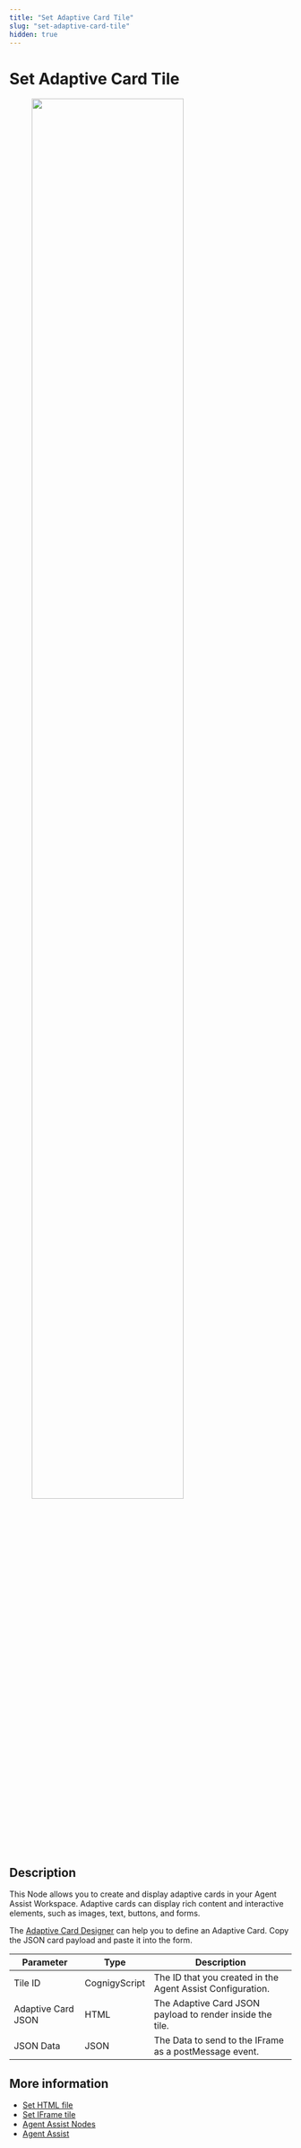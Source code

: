 ```yaml
---
title: "Set Adaptive Card Tile"
slug: "set-adaptive-card-tile"
hidden: true
---
```


# Set Adaptive Card Tile

<figure>
  <img class="image-center" src="{{config.site_url}}ai/flow-nodes/images/agent-assist/set-adaptive-card-tile.png" width="80%" />
</figure>

## Description
<div class="divider"></div>

This Node allows you to create and display adaptive cards in your Agent Assist Workspace. Adaptive cards can display rich content and interactive elements, such as images, text, buttons, and forms. 

The [Adaptive Card Designer](https://adaptivecards.io/designer) can help you to define an Adaptive Card. Copy the JSON card payload and paste it into the form.

| Parameter          | Type          | Description                                                                                                                                |
|--------------------|---------------|--------------------------------------------------------------------------------------------------------------------------------------------|
| Tile ID            | CognigyScript | The ID that you  created in the Agent Assist Configuration.  |
| Adaptive Card JSON | HTML          | The Adaptive Card JSON payload to render inside the tile.                                                                                          |
| JSON Data          | JSON          | The Data to send to the IFrame as a postMessage event.                                                                                     |


## More information

- [Set HTML file](set-html-file.md)
- [Set IFrame tile](set-iframe-tile.md)
- [Agent Assist Nodes](overview.md)
- [Agent Assist](../../../agent-assist/overview.md)